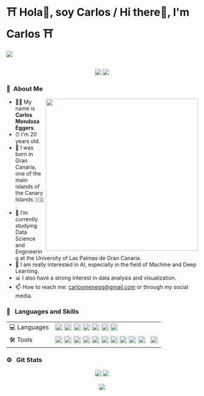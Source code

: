 # ⛩️ Hola👋, soy Carlos / Hi there👋, I'm Carlos ⛩️

<img align='center' src= https://github.com/carlillous/carlillous/assets/94083411/73c14008-3ceb-40e8-a3ee-22bc35f7f4b1 >
<br>
<p  align="center">
<br>
<img src="https://quotes-github-readme.vercel.app/api?quote=Hard%20work%20beats%20talent%20when%20talent%20doesn%27t%20work%20hard.&type=horizontal&author=Kevin%20Durant">
<img src="https://quotes-github-readme.vercel.app/api?quote=Ever%20tried.%20Ever%20failed.%20No%20matter.%20Try%20again.%20Fail%20again.%20Fail%20better&type=horizontal&author=Samuel%20Beckett">

</p>

### 🧭 &nbsp;About Me

<img align='right' src= "https://github.com/carlillous/carlillous/assets/94083411/45bf8fbe-894a-4d73-8477-49abc846e0fb" width='400'>

- 👨‍🦱 My name is **Carlos Mendoza Eggers**.
- ⏰ I'm 20 years old.
- 📌 I was born in Gran Canaria, one of the main islands of the Canary Islands 🇮🇨 .
- 🔭 I’m currently studying Data Science and Engineering at the University of Las Palmas de Gran Canaria.
- 🤔 I am really interested in AI, especially in the field of Machine and Deep Learning.
- 📊 I also have a strong interest in data analysis and visualization. 
- 📫 How to reach me: carlosmenegg@gmail.com or through my social media. 

### 📝 &nbsp; Languages and Skills
<div align="center">
<table>
<tr>
<td>
💻 Languages
</td>
<td>
<code><img height="20" src="https://cdn.jsdelivr.net/gh/YuZhangWang/Creative_pictures01@main/img/20210910011149.png" alt="Python" /></code>
<code><img height="20" src="https://cdn.jsdelivr.net/gh/devicons/devicon/icons/java/java-plain.svg" alt="Java" /></code>
<code><img height="20" src="https://cdn.jsdelivr.net/gh/devicons/devicon/icons/c/c-original.svg" alt="C"/></code>
<code><img height="20" src="https://cdn.jsdelivr.net/gh/devicons/devicon/icons/r/r-original.svg" alt="R" /></code>
<code><img height="20" src="https://cdn.jsdelivr.net/gh/devicons/devicon/icons/matlab/matlab-original.svg" /></code>
<code><img height="20" src="https://cdn.jsdelivr.net/gh/devicons/devicon/icons/bash/bash-original.svg" alt="Bash" /></code> 
<code><img height="20" src="https://cdn.jsdelivr.net/gh/devicons/devicon/icons/latex/latex-original.svg" alt="Latex" /></code>
          
</td>
</tr>
    
<tr>
<td>
🛠️ Tools
</td>
<td>
<code><img height="20" src="https://cdn.jsdelivr.net/gh/devicons/devicon/icons/jetbrains/jetbrains-original.svg" alt="JetBrains" /></code>
<code><img height="20" src="https://cdn.jsdelivr.net/gh/devicons/devicon/icons/rstudio/rstudio-original.svg" /></code>
<code><img height="20" src="https://cdn.jsdelivr.net/gh/devicons/devicon/icons/jupyter/jupyter-original-wordmark.svg" alt="Jupyter" /></code>
<code><img height="20" src="https://cdn.jsdelivr.net/gh/devicons/devicon/icons/anaconda/anaconda-original.svg" alt="Anaconda" /></code>
<code><img height="20" src="https://cdn.jsdelivr.net/gh/devicons/devicon/icons/pytorch/pytorch-original.svg" alt="Pytorch" /></code>   
<code><img height="20" src="https://cdn.jsdelivr.net/gh/devicons/devicon/icons/opencv/opencv-original.svg" alt="Opencv"></code>
<code><img height="20" src="https://cdn.jsdelivr.net/gh/devicons/devicon/icons/nodejs/nodejs-plain.svg" alt="Node.js"/></code>
<code><img height="20" src="https://cdn.jsdelivr.net/gh/devicons/devicon/icons/git/git-original.svg" alt="Git" /></code>
<code><img height="20" src="https://cdn.jsdelivr.net/gh/devicons/devicon/icons/vscode/vscode-original.svg" alt="Visual-Studio-Code" /></code>
<code><img height="20" src="https://cdn.jsdelivr.net/gh/devicons/devicon/icons/numpy/numpy-original-wordmark.svg" /> </code>
<code><img height="20" src="https://cdn.jsdelivr.net/gh/devicons/devicon/icons/pandas/pandas-original-wordmark.svg" /></code>
          
          

</td>
</tr>
</table>
</div>

### ⚙️ &nbsp; Git Stats
<p  align="center">
<img src= "https://github-readme-stats.vercel.app/api?username=carlillous&show_icons=true" />
<img src= "https://github-readme-stats.vercel.app/api/top-langs/?username=carlillous&size_weight=0&count_weight=1&layout=compact" /><br>
<br>
<img src = "https://github.com/carlillous/carlillous/assets/94083411/19e4328b-3b3c-4579-891b-062329292256" />
</p>


